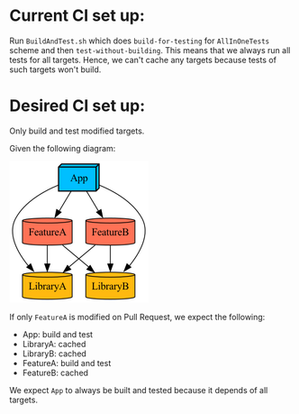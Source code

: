 # Current CI set up:

Run `BuildAndTest.sh` which does `build-for-testing` for `AllInOneTests` scheme and then `test-without-building`. 
This means that we always run all tests for all targets. Hence, we can't cache any targets because tests of such targets won't build. 

# Desired CI set up:

Only build and test modified targets. 

Given the following diagram:

![graph](graph.png)

If only `FeatureA` is modified on Pull Request, we expect the following:

 - App: build and test
 - LibraryA: cached
 - LibraryB: cached
 - FeatureA: build and test
 - FeatureB: cached

We expect `App` to always be built and tested because it depends of all targets.
